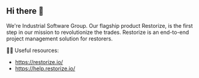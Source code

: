 ## Hi there 👋

We're Industrial Software Group. Our flagship product Restorize, is the first step in our mission to revolutionize the trades. 
Restorize is an end-to-end project management solution for restorers.

👩‍💻 Useful resources:
- https://restorize.io/
- https://help.restorize.io/
